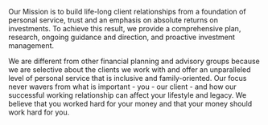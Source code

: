 Our Mission is to build life-long client relationships from a foundation of personal service, trust and an emphasis on absolute returns on investments. To achieve this result, we provide a comprehensive plan, research, ongoing guidance and direction, and proactive investment management. 

We are different from other financial planning and advisory groups because we are selective about the clients we work with and offer an unparalleled level of personal service that is inclusive and family-oriented. Our focus never wavers from what is important - you - our client - and how our successful working relationship can affect your lifestyle and legacy. We believe that you worked hard for your money and that your money should work hard for you.